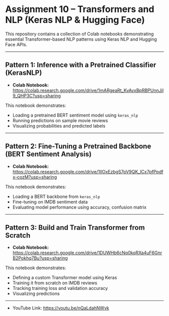 # Assignment 10 – Transformers and NLP (Keras NLP & Hugging Face)

This repository contains a collection of Colab notebooks demonstrating essential Transformer-based NLP patterns using Keras NLP and Hugging Face APIs.

---

## Pattern 1: Inference with a Pretrained Classifier (KerasNLP)

-  **Colab Notebook:** https://colab.research.google.com/drive/1mARgeaRt_KvAvxBpRBPUnnJjl9_QHP3C?usp=sharing


This notebook demonstrates:
- Loading a pretrained BERT sentiment model using `keras_nlp`
- Running predictions on sample movie reviews
- Visualizing probabilities and predicted labels

---

## Pattern 2: Fine-Tuning a Pretrained Backbone (BERT Sentiment Analysis)

- **Colab Notebook:** https://colab.research.google.com/drive/1lIOxEzbgS7pV9QK_lCx7pfPpdfx-cozM?usp=sharing

This notebook demonstrates:
- Loading a BERT backbone from `keras_nlp`
- Fine-tuning on IMDB sentiment data
- Evaluating model performance using accuracy, confusion matrix

---

## Pattern 3: Build and Train Transformer from Scratch

-  **Colab Notebook:** https://colab.research.google.com/drive/1DUWHb6cNq0kqRXa4uF6GnrB2Pokhq7Bu?usp=sharing
  
This notebook demonstrates:
- Defining a custom Transformer model using Keras
- Training it from scratch on IMDB reviews
- Tracking training loss and validation accuracy
- Visualizing predictions

---

- YouTube Link: https://youtu.be/nQaLdahNWvk

